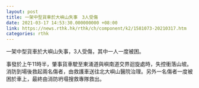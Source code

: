 ```yaml
---
layout: post
title: 一架中型貨車於大嶼山失事　3人受傷
date: 2021-03-17 14:53:30.000000000 +08:00
link: https://news.rthk.hk/rthk/ch/component/k2/1581073-20210317.htm
categories: rthk
---
```


一架中型貨車於大嶼山失事，3人受傷，其中一人一度被困。

事發於上午11時半，肇事貨車駛至東涌道與嶼南道交界迴旋處時，失控衝落山坡。消防到場後救起兩名傷者，由救護車送往北大嶼山醫院治理。另外一名傷者一度被困於車上，最終由消防坍塌搜救專隊救出。
